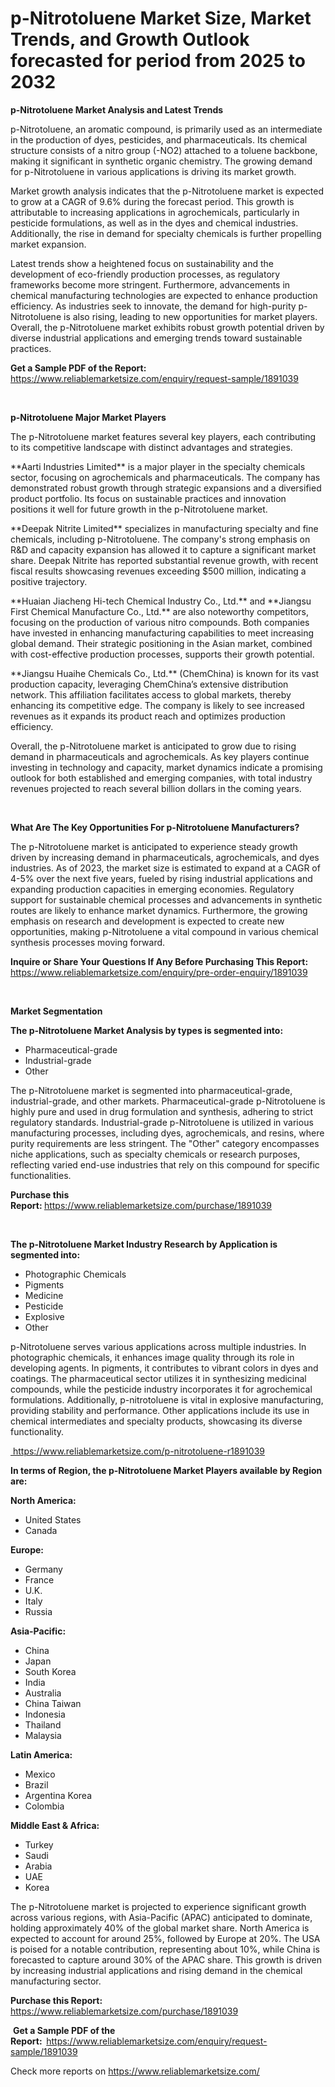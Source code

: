 <p><h1>p-Nitrotoluene Market Size, Market Trends, and Growth Outlook forecasted for period from 2025 to 2032</h1></p><p><strong>p-Nitrotoluene Market Analysis and Latest Trends</strong></p>
<p><p>p-Nitrotoluene, an aromatic compound, is primarily used as an intermediate in the production of dyes, pesticides, and pharmaceuticals. Its chemical structure consists of a nitro group (-NO2) attached to a toluene backbone, making it significant in synthetic organic chemistry. The growing demand for p-Nitrotoluene in various applications is driving its market growth.</p><p>Market growth analysis indicates that the p-Nitrotoluene market is expected to grow at a CAGR of 9.6% during the forecast period. This growth is attributable to increasing applications in agrochemicals, particularly in pesticide formulations, as well as in the dyes and chemical industries. Additionally, the rise in demand for specialty chemicals is further propelling market expansion. </p><p>Latest trends show a heightened focus on sustainability and the development of eco-friendly production processes, as regulatory frameworks become more stringent. Furthermore, advancements in chemical manufacturing technologies are expected to enhance production efficiency. As industries seek to innovate, the demand for high-purity p-Nitrotoluene is also rising, leading to new opportunities for market players. Overall, the p-Nitrotoluene market exhibits robust growth potential driven by diverse industrial applications and emerging trends toward sustainable practices.</p></p>
<p><strong>Get a Sample PDF of the Report:&nbsp;</strong> <a href="https://www.reliablemarketsize.com/enquiry/request-sample/1891039?utm_campaign=1845&utm_medium=2&utm_source=Github&utm_content=ia&utm_term=14012025&utm_id=p-nitrotoluene">https://www.reliablemarketsize.com/enquiry/request-sample/1891039</a></p>
<p>&nbsp;</p>
<p><strong>p-Nitrotoluene Major Market Players</strong></p>
<p><p>The p-Nitrotoluene market features several key players, each contributing to its competitive landscape with distinct advantages and strategies. </p><p>**Aarti Industries Limited** is a major player in the specialty chemicals sector, focusing on agrochemicals and pharmaceuticals. The company has demonstrated robust growth through strategic expansions and a diversified product portfolio. Its focus on sustainable practices and innovation positions it well for future growth in the p-Nitrotoluene market.</p><p>**Deepak Nitrite Limited** specializes in manufacturing specialty and fine chemicals, including p-Nitrotoluene. The company's strong emphasis on R&D and capacity expansion has allowed it to capture a significant market share. Deepak Nitrite has reported substantial revenue growth, with recent fiscal results showcasing revenues exceeding $500 million, indicating a positive trajectory.</p><p>**Huaian Jiacheng Hi-tech Chemical Industry Co., Ltd.** and **Jiangsu First Chemical Manufacture Co., Ltd.** are also noteworthy competitors, focusing on the production of various nitro compounds. Both companies have invested in enhancing manufacturing capabilities to meet increasing global demand. Their strategic positioning in the Asian market, combined with cost-effective production processes, supports their growth potential.</p><p>**Jiangsu Huaihe Chemicals Co., Ltd.** (ChemChina) is known for its vast production capacity, leveraging ChemChina’s extensive distribution network. This affiliation facilitates access to global markets, thereby enhancing its competitive edge. The company is likely to see increased revenues as it expands its product reach and optimizes production efficiency.</p><p>Overall, the p-Nitrotoluene market is anticipated to grow due to rising demand in pharmaceuticals and agrochemicals. As key players continue investing in technology and capacity, market dynamics indicate a promising outlook for both established and emerging companies, with total industry revenues projected to reach several billion dollars in the coming years.</p></p>
<p>&nbsp;</p>
<p><strong>What Are The Key Opportunities For p-Nitrotoluene Manufacturers?</strong></p>
<p><p>The p-Nitrotoluene market is anticipated to experience steady growth driven by increasing demand in pharmaceuticals, agrochemicals, and dyes industries. As of 2023, the market size is estimated to expand at a CAGR of 4-5% over the next five years, fueled by rising industrial applications and expanding production capacities in emerging economies. Regulatory support for sustainable chemical processes and advancements in synthetic routes are likely to enhance market dynamics. Furthermore, the growing emphasis on research and development is expected to create new opportunities, making p-Nitrotoluene a vital compound in various chemical synthesis processes moving forward.</p></p>
<p><strong>Inquire or Share Your Questions If Any Before Purchasing This Report:</strong> <a href="https://www.reliablemarketsize.com/enquiry/pre-order-enquiry/1891039?utm_campaign=1845&utm_medium=2&utm_source=Github&utm_content=ia&utm_term=14012025&utm_id=p-nitrotoluene">https://www.reliablemarketsize.com/enquiry/pre-order-enquiry/1891039</a></p>
<p>&nbsp;</p>
<p><strong>Market Segmentation</strong></p>
<p><strong>The p-Nitrotoluene Market Analysis by types is segmented into:</strong></p>
<p><ul><li>Pharmaceutical-grade</li><li>Industrial-grade</li><li>Other</li></ul></p>
<p><p>The p-Nitrotoluene market is segmented into pharmaceutical-grade, industrial-grade, and other markets. Pharmaceutical-grade p-Nitrotoluene is highly pure and used in drug formulation and synthesis, adhering to strict regulatory standards. Industrial-grade p-Nitrotoluene is utilized in various manufacturing processes, including dyes, agrochemicals, and resins, where purity requirements are less stringent. The "Other" category encompasses niche applications, such as specialty chemicals or research purposes, reflecting varied end-use industries that rely on this compound for specific functionalities.</p></p>
<p><strong>Purchase this Report:&nbsp;</strong><a href="https://www.reliablemarketsize.com/purchase/1891039?utm_campaign=1845&utm_medium=2&utm_source=Github&utm_content=ia&utm_term=14012025&utm_id=p-nitrotoluene">https://www.reliablemarketsize.com/purchase/1891039</a></p>
<p>&nbsp;</p>
<p><strong>The p-Nitrotoluene Market Industry Research by Application is segmented into:</strong></p>
<p><ul><li>Photographic Chemicals</li><li>Pigments</li><li>Medicine</li><li>Pesticide</li><li>Explosive</li><li>Other</li></ul></p>
<p><p>p-Nitrotoluene serves various applications across multiple industries. In photographic chemicals, it enhances image quality through its role in developing agents. In pigments, it contributes to vibrant colors in dyes and coatings. The pharmaceutical sector utilizes it in synthesizing medicinal compounds, while the pesticide industry incorporates it for agrochemical formulations. Additionally, p-nitrotoluene is vital in explosive manufacturing, providing stability and performance. Other applications include its use in chemical intermediates and specialty products, showcasing its diverse functionality.</p></p>
<p><a href="https://www.reliablemarketsize.com/p-nitrotoluene-r1891039?utm_campaign=1845&utm_medium=2&utm_source=Github&utm_content=ia&utm_term=14012025&utm_id=p-nitrotoluene">&nbsp;https://www.reliablemarketsize.com/p-nitrotoluene-r1891039</a></p>
<p><strong>In terms of Region, the p-Nitrotoluene Market Players available by Region are:</strong></p>
<p>
    <p> <strong> North America: </strong>
        <ul>
            <li>United States</li>
            <li>Canada</li>
        </ul>
        </p> 
    <p> <strong> Europe: </strong>
        <ul>
            <li>Germany</li>
            <li>France</li>
            <li>U.K.</li>
            <li>Italy</li>
            <li>Russia</li>
        </ul>
        </p> 
    <p> <strong> Asia-Pacific: </strong>
        <ul>
            <li>China</li>
            <li>Japan</li>
            <li>South Korea</li>
            <li>India</li>
            <li>Australia</li>
            <li>China Taiwan</li>
            <li>Indonesia</li>
            <li>Thailand</li>
            <li>Malaysia</li>
        </ul>
        </p> 
    <p> <strong> Latin America: </strong>
        <ul>
            <li>Mexico</li>
            <li>Brazil</li>
            <li>Argentina Korea</li>
            <li>Colombia</li>
        </ul>
        </p> 
    <p> <strong> Middle East & Africa: </strong>
        <ul>
            <li>Turkey</li>
            <li>Saudi</li>
            <li>Arabia</li>
            <li>UAE</li>
            <li>Korea</li>
        </ul>
    </p>
    </p>
<p><p>The p-Nitrotoluene market is projected to experience significant growth across various regions, with Asia-Pacific (APAC) anticipated to dominate, holding approximately 40% of the global market share. North America is expected to account for around 25%, followed by Europe at 20%. The USA is poised for a notable contribution, representing about 10%, while China is forecasted to capture around 30% of the APAC share. This growth is driven by increasing industrial applications and rising demand in the chemical manufacturing sector.</p></p>
<p><strong>Purchase this Report: </strong><a href="https://www.reliablemarketsize.com/purchase/1891039?utm_campaign=1845&utm_medium=2&utm_source=Github&utm_content=ia&utm_term=14012025&utm_id=p-nitrotoluene">https://www.reliablemarketsize.com/purchase/1891039</a></p>
<p>&nbsp;<strong>Get a Sample PDF of the Report:&nbsp;&nbsp;</strong><a href="https://www.reliablemarketsize.com/enquiry/request-sample/1891039?utm_campaign=1845&utm_medium=2&utm_source=Github&utm_content=ia&utm_term=14012025&utm_id=p-nitrotoluene">https://www.reliablemarketsize.com/enquiry/request-sample/1891039</a></p>
<p><strong></strong></p>
<p>Check more reports on <a href="https://www.reliablemarketsize.com/?utm_campaign=1845&utm_medium=2&utm_source=Github&utm_content=ia&utm_term=14012025&utm_id=p-nitrotoluene">https://www.reliablemarketsize.com/</a></p>